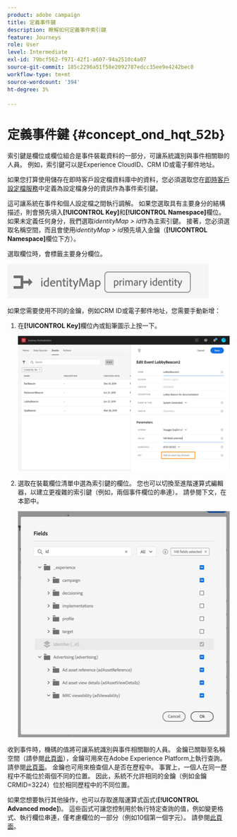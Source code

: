 ```yaml
---
product: adobe campaign
title: 定義事件鍵
description: 瞭解如何定義事件索引鍵
feature: Journeys
role: User
level: Intermediate
exl-id: 79bcf562-f971-42f1-a607-94a2510c4a07
source-git-commit: 185c2296a51f58e2092787edcc35ee9e4242bec8
workflow-type: tm+mt
source-wordcount: '394'
ht-degree: 3%

---
```


# 定義事件鍵 {#concept_ond_hqt_52b}

索引鍵是欄位或欄位組合是事件裝載資料的一部分，可讓系統識別與事件相關聯的人員。 例如，索引鍵可以是Experience CloudID、CRM ID或電子郵件地址。

如果您打算使用儲存在即時客戶設定檔資料庫中的資料，您必須選取您在[即時客戶設定檔服務](https://experienceleague.adobe.com/docs/experience-platform/profile/home.html?lang=zh-Hant)中定義為設定檔身分的資訊作為事件索引鍵。

這可讓系統在事件和個人設定檔之間執行調解。 如果您選取具有主要身分的結構描述，則會預先填入&#x200B;**[!UICONTROL Key]**&#x200B;和&#x200B;**[!UICONTROL Namespace]**&#x200B;欄位。 如果未定義任何身分，我們選取&#x200B;_identityMap > id_&#x200B;作為主索引鍵。 接著，您必須選取名稱空間，而且會使用&#x200B;_identityMap > id_&#x200B;預先填入金鑰（**[!UICONTROL Namespace]**&#x200B;欄位下方）。

選取欄位時，會標籤主要身分欄位。

![](../assets/primary-identity.png)

如果您需要使用不同的金鑰，例如CRM ID或電子郵件地址，您需要手動新增：

1. 在&#x200B;**[!UICONTROL Key]**&#x200B;欄位內或鉛筆圖示上按一下。

   ![](../assets/journey16.png)

1. 選取在裝載欄位清單中選為索引鍵的欄位。 您也可以切換至進階運算式編輯器，以建立更複雜的索引鍵（例如，兩個事件欄位的串連）。 請參閱下文，在本節中。

   ![](../assets/journey20.png)

收到事件時，機碼的值將可讓系統識別與事件相關聯的人員。 金鑰已關聯至名稱空間（請參閱[此頁面](../event/selecting-the-namespace.md)），金鑰可用來在Adobe Experience Platform上執行查詢。 請參閱[此頁面](../building-journeys/about-orchestration-activities.md)。
金鑰也可用來檢查個人是否在歷程中。 事實上，一個人在同一歷程中不能位於兩個不同的位置。 因此，系統不允許相同的金鑰（例如金鑰CRMID=3224）位於相同歷程中的不同位置。

如果您想要執行其他操作，也可以存取進階運算式函式(**[!UICONTROL Advanced mode]**)。 這些函式可讓您控制用於執行特定查詢的值，例如變更格式、執行欄位串連，僅考慮欄位的一部分（例如10個第一個字元）。 請參閱[此頁面](../expression/expressionadvanced.md)。
